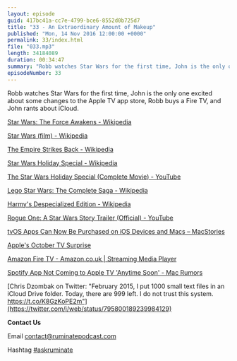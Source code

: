 ```yaml
---
layout: episode
guid: 417bc41a-cc7e-4799-bce6-8552d0b725d7
title: "33 - An Extraordinary Amount of Makeup"
published: "Mon, 14 Nov 2016 12:00:00 +0000"
permalink: 33/index.html
file: "033.mp3"
length: 34184089
duration: 00:34:47
summary: "Robb watches Star Wars for the first time, John is the only one excited about some changes to the Apple TV app store, Robb buys a Fire TV, and John rants about iCloud."
episodeNumber: 33
---
```


Robb watches Star Wars for the first time, John is the only one excited about some changes to the Apple TV app store, Robb buys a Fire TV, and John rants about iCloud.

[Star Wars: The Force Awakens - Wikipedia](https://en.wikipedia.org/wiki/Star_Wars:_The_Force_Awakens)

[Star Wars (film) - Wikipedia](https://en.wikipedia.org/wiki/Star_Wars_(film))

[The Empire Strikes Back - Wikipedia](https://en.wikipedia.org/wiki/The_Empire_Strikes_Back)

[Star Wars Holiday Special - Wikipedia](https://en.wikipedia.org/wiki/Star_Wars_Holiday_Special)

[The Star Wars Holiday Special (Complete Movie) - YouTube](https://www.youtube.com/watch?v=S3a5j8PgQxg)

[Lego Star Wars: The Complete Saga - Wikipedia](https://en.wikipedia.org/wiki/Lego_Star_Wars:_The_Complete_Saga)

[Harmy's Despecialized Edition - Wikipedia](https://en.wikipedia.org/wiki/Harmy%27s_Despecialized_Edition)

[Rogue One: A Star Wars Story Trailer (Official) - YouTube](https://www.youtube.com/watch?v=frdj1zb9sMY)

[tvOS Apps Can Now Be Purchased on iOS Devices and Macs – MacStories](https://www.macstories.net/news/tvos-apps-can-now-be-purchased-on-ios-devices-and-macs/)

[Apple's October TV Surprise](http://joe-steel.com/2016-10-28-Apples-October-TV-Surprise.html)

[Amazon Fire TV - Amazon.co.uk | Streaming Media Player](https://www.amazon.co.uk/Amazon-Fire-TV-4K-Ultra/dp/B00UH2O6T2)

[Spotify App Not Coming to Apple TV 'Anytime Soon' - Mac Rumors](http://www.macrumors.com/2016/10/18/spotify-not-expect-tvos-app/)

[Chris Dzombak on Twitter: "February 2015, I put 1000 small text files in an iCloud Drive folder. Today, there are 999 left. I do not trust this system. https://t.co/K8GzKoPE2m"](https://twitter.com/i/web/status/795800189239984129)

**Contact Us**

Email [contact@ruminatepodcast.com](mailto:contact@ruminatepodcast.com)

Hashtag [#askruminate](https://twitter.com/search?q=askruminate)
